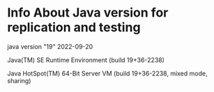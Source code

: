 # Info About Java version for replication and testing
java version "19" 2022-09-20 

Java(TM) SE Runtime Environment (build 19+36-2238)

Java HotSpot(TM) 64-Bit Server VM (build 19+36-2238, mixed mode, sharing)
